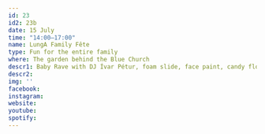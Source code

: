 ```yaml
---
id: 23
id2: 23b
date: 15 July
time: "14:00–17:00"
name: LungA Family Fête
type: Fun for the entire family
where: The garden behind the Blue Church
descr1: Baby Rave with DJ Ívar Pétur, foam slide, face paint, candy floss and fun!
descr2: 
img: ''
facebook: 
instagram:  
website:
youtube: 
spotify:
---
```

